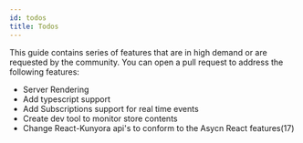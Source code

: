```yaml
---
id: todos
title: Todos
---
```


This guide contains series of features that are in high demand or are requested by the community. You can open a pull request to address the following features:

* Server Rendering
* Add typescript support
* Add Subscriptions support for real time events
* Create dev tool to monitor store contents
* Change React-Kunyora api's to conform to the Asycn React features(17)
